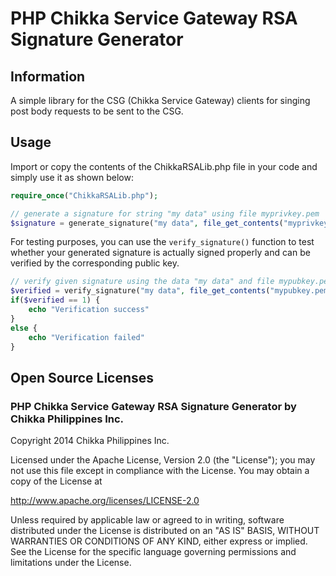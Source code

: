# PHP Chikka Service Gateway RSA Signature Generator

## Information

A simple library for the CSG (Chikka Service Gateway) clients for singing post
body requests to be sent to the CSG.

## Usage

Import or copy the contents of the ChikkaRSALib.php file in your code and
simply use it as shown below:

```php
require_once("ChikkaRSALib.php");

// generate a signature for string "my data" using file myprivkey.pem
$signature = generate_signature("my data", file_get_contents("myprivkey.pem"));
```

For testing purposes, you can use the `verify_signature()` function to test whether
your generated signature is actually signed properly and can be verified by the
corresponding public key.

```php
// verify given signature using the data "my data" and file mypubkey.pem
$verified = verify_signature("my data", file_get_contents("mypubkey.pem"), $signature);
if($verified == 1) {
    echo "Verification success"
}
else {
    echo "Verification failed"
}
```

## Open Source Licenses

### PHP Chikka Service Gateway RSA Signature Generator by Chikka Philippines Inc.

Copyright 2014 Chikka Philippines Inc.

Licensed under the Apache License, Version 2.0 (the "License");
you may not use this file except in compliance with the License.
You may obtain a copy of the License at

http://www.apache.org/licenses/LICENSE-2.0

Unless required by applicable law or agreed to in writing, software
distributed under the License is distributed on an "AS IS" BASIS,
WITHOUT WARRANTIES OR CONDITIONS OF ANY KIND, either express or implied.
See the License for the specific language governing permissions and
limitations under the License.

